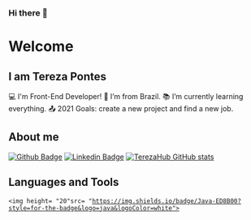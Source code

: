 ### Hi there 👋

# Welcome

## I am Tereza Pontes
:computer: I'm Front-End Developer!
:house_with_garden: I’m from Brazil.
:books: I’m currently learning everything.
:outbox_tray: 2021 Goals: create a new project and find a new job.

## About me
[![Github Badge](https://img.shields.io/badge/-Github-000?style=flat-square&logo=Github&logoColor=white&link=https://github.com/TerezaHub)](https://github.com/TerezaHub)
[![Linkedin Badge](https://img.shields.io/badge/-LinkedIn-blue?style=flat-square&logo=Linkedin&logoColor=white&link=https://www.linkedin.com/in/tereza-pontes/)](https://www.linkedin.com/in/tereza-pontes/)
[![TerezaHub GitHub stats](https://github-readme-stats.vercel.app/api?username=TerezaHub)](https://github.com/TerezaHub/github-readme-stats)

## Languages and Tools

<code><img height= "20"src= "https://img.shields.io/badge/Java-ED8B00?style=for-the-badge&logo=java&logoColor=white"></code>


<!--
**TerezaHub/TerezaHub** is a ✨ _special_ ✨ repository because its `README.md` (this file) appears on your GitHub profile.

Here are some ideas to get you started:

- 🔭 I’m currently working on ...
- 🌱 I’m currently learning ...
- 👯 I’m looking to collaborate on ...
- 🤔 I’m looking for help with ...
- 💬 Ask me about ...
- 📫 How to reach me: ...
- 😄 Pronouns: ...
- ⚡ Fun fact: ...
-->
